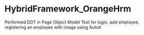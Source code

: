 # HybridFramework_OrangeHrm
Performed DDT in Page Object Model Test  for login, add employee, registering an employee with image using AutoIt
